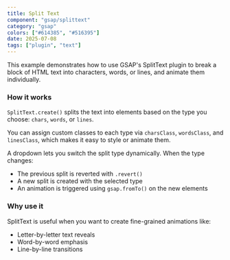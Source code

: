 ```yaml
---
title: Split Text
component: "gsap/splittext"
category: "gsap"
colors: ["#614385", "#516395"]
date: 2025-07-08
tags: ["plugin", "text"]
---
```


This example demonstrates how to use GSAP's SplitText plugin to break a block
of HTML text into characters, words, or lines, and animate them individually.

### How it works

`SplitText.create()` splits the text into elements based on the type you choose:
`chars`, `words`, or `lines`.

You can assign custom classes to each type via `charsClass`, `wordsClass`, and
`linesClass`, which makes it easy to style or animate them.

A dropdown lets you switch the split type dynamically. When the type changes:

- The previous split is reverted with `.revert()`
- A new split is created with the selected type
- An animation is triggered using `gsap.fromTo()` on the new elements

### Why use it

SplitText is useful when you want to create fine-grained animations like:

- Letter-by-letter text reveals
- Word-by-word emphasis
- Line-by-line transitions
